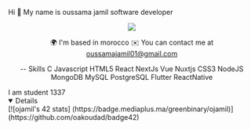 Hi 👋 My name is oussama jamil
software developer

<div align="center">

![](https://camo.githubusercontent.com/992babdffd8c74a1502de375fbdf7e4d54773242/68747470733a2f2f6d656469612e67697068792e636f6d2f6d656469612f53576f536b4e36447854737a71494b4571762f67697068792e676966)

🌍  I'm based in morocco
✉️  You can contact me at oussamajamil01@gmail.com
  
 -- Skills
C Javascript  HTML5 React NextJs Vue Nuxtjs CSS3 NodeJS MongoDB MySQL PostgreSQL Flutter ReactNative
</div>
I am student 1337



<details open>	
  [![ojamil's 42 stats]
(https://badge.mediaplus.ma/greenbinary/ojamil)](https://github.com/oakoudad/badge42)
</details>

